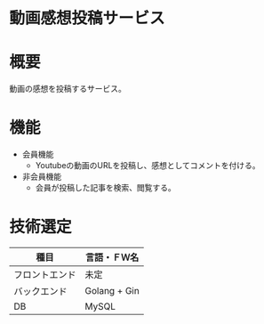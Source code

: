# 動画感想投稿サービス

# 概要
動画の感想を投稿するサービス。  

# 機能
- 会員機能
  - Youtubeの動画のURLを投稿し、感想としてコメントを付ける。
- 非会員機能
  - 会員が投稿した記事を検索、閲覧する。

# 技術選定
|種目|言語・ＦＷ名|
|---|---|
|フロントエンド|未定|
|バックエンド|Golang + Gin|
|DB|MySQL|
